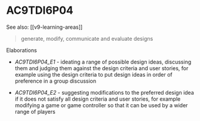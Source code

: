 
# AC9TDI6P04 

See also: [[v9-learning-areas]]

> generate, modify, communicate and evaluate designs

Elaborations


- _AC9TDI6P04_E1_ - ideating a range of possible design ideas, discussing them and judging them against the design criteria and user stories, for example using the design criteria to put design ideas in order of preference in a group discussion

- _AC9TDI6P04_E2_ - suggesting modifications to the preferred design idea if it does not satisfy all design criteria and user stories, for example modifying a game or game controller so that it can be used by a wider range of players
